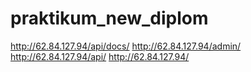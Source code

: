 # praktikum_new_diplom
http://62.84.127.94/api/docs/
http://62.84.127.94/admin/
http://62.84.127.94/api/
http://62.84.127.94/
